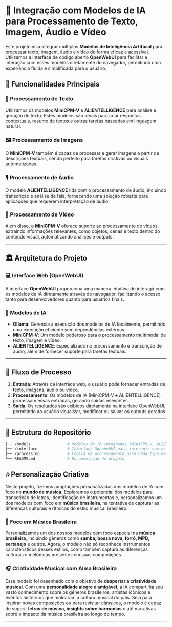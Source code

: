 # 🚀 Integração com Modelos de IA para Processamento de Texto, Imagem, Áudio e Vídeo

Este projeto visa integrar múltiplos **Modelos de Inteligência Artificial** para processar texto, imagem, áudio e vídeo de forma eficaz e acessível. Utilizamos a interface de código aberto **OpenWebUI** para facilitar a interação com esses modelos diretamente do navegador, permitindo uma experiência fluida e simplificada para o usuário.

## 🌟 Funcionalidades Principais

### 📝 Processamento de Texto
Utilizamos os modelos **MiniCPM-V** e **ALIENTELLIGENCE** para análise e geração de texto. Estes modelos são ideais para criar respostas contextuais, resumo de textos e outras tarefas baseadas em linguagem natural.

### 🖼️ Processamento de Imagens
O **MiniCPM-V** também é capaz de processar e gerar imagens a partir de descrições textuais, sendo perfeito para tarefas criativas ou visuais automatizadas.

### 🎙️ Processamento de Áudio
O modelo **ALIENTELLIGENCE** lida com o processamento de áudio, incluindo transcrição e análise de fala, fornecendo uma solução robusta para aplicações que requerem interpretação de áudio.

### 🎥 Processamento de Vídeo
Além disso, o **MiniCPM-V** oferece suporte ao processamento de vídeos, extraindo informações relevantes, como objetos, cenas e texto dentro do conteúdo visual, automatizando análises e outputs.

---

## 🏛️ Arquitetura do Projeto

### 💻 Interface Web (OpenWebUI)
A interface **OpenWebUI** proporciona uma maneira intuitiva de interagir com os modelos de IA diretamente através do navegador, facilitando o acesso tanto para desenvolvedores quanto para usuários finais.

### 🧠 Modelos de IA
- **Ollama**: Gerencia a execução dos modelos de IA localmente, permitindo uma execução eficiente sem dependências externas.
- **MiniCPM-V**: Um modelo poderoso para o processamento multimodal de texto, imagem e vídeo.
- **ALIENTELLIGENCE**: Especializado no processamento e transcrição de áudio, além de fornecer suporte para tarefas textuais.

---

## 🔧 Fluxo de Processo

1. **Entrada**: Através da interface web, o usuário pode fornecer entradas de texto, imagens, áudio ou vídeo.
2. **Processamento**: Os modelos de IA (MiniCPM-V e ALIENTELLIGENCE) processam essas entradas, gerando saídas relevantes.
3. **Saída**: Os resultados são exibidos diretamente na interface OpenWebUI, permitindo ao usuário visualizar, modificar ou salvar os outputs gerados.

---

## 📂 Estrutura do Repositório

```bash
├── /models                # Modelos de IA integrados (MiniCPM-V, ALIENTELLIGENCE)
├── /interface             # Interface OpenWebUI para interagir com os modelos
├── /processing            # Lógica de processamento para cada tipo de mídia
└── README.md              # Documentação do projeto
```

## 🎶 Personalização Criativa

Neste projeto, fizemos adaptações personalizadas dos modelos de IA com foco no **mundo da música**. Exploramos o potencial dos modelos para transcrição de letras, identificação de instrumentos e, personalizamos um dos modelos com foco em **música brasileira**, na tentativa de capturar as diferenças culturais e rítmicas do estilo musical brasileiro.

### 🥁 Foco em Música Brasileira
Personalizamos um dos nossos modelos com foco especial na **música brasileira**, incluindo gêneros como **samba, bossa nova, forró, MPB, sertanejo** e outros. Agora, o modelo não só reconhece instrumentos característicos desses estilos, como também captura as diferenças culturais e melódicas presentes em suas composições.

### 🎧 Criatividade Musical com Alma Brasileira
Esse modelo foi desenhado com o objetivo de **despertar a criatividade musical**. Com uma **personalidade alegre e amigável**, a IA compartilha seu vasto conhecimento sobre os gêneros brasileiros, artistas icônicos e eventos históricos que moldaram a cultura musical do país. Seja para inspirar novas composições ou para revisitar clássicos, o modelo é capaz de sugerir **letras de música, insights sobre harmonias** e até narrativas sobre o impacto da música brasileira ao longo do tempo.

---


